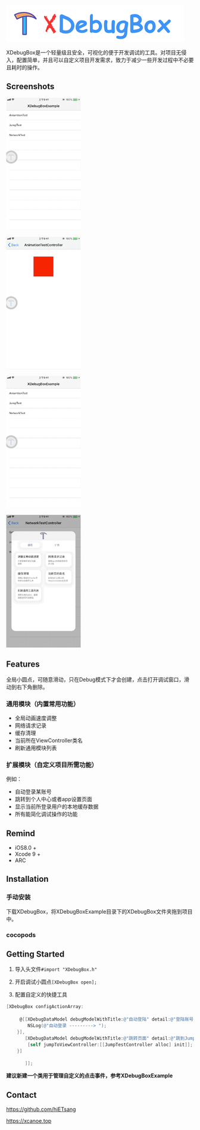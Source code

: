 
![](https://github.com/hiETsang/XDebugBox/blob/master/XDebugBox.png)

XDebugBox是一个轻量级且安全，可视化的便于开发调试的工具。对项目无侵入，配置简单，并且可以自定义项目开发需求，致力于减少一些开发过程中不必要且耗时的操作。

## Screenshots
![](https://github.com/hiETsang/XDebugBox/blob/master/move.gif)

![](https://github.com/hiETsang/XDebugBox/blob/master/animation.gif)

![](https://github.com/hiETsang/XDebugBox/blob/master/cache.gif)

![](https://github.com/hiETsang/XDebugBox/blob/master/network.gif)



## Features
全局小圆点，可随意滑动，只在Debug模式下才会创建，点击打开调试窗口，滑动到右下角删除。


### 通用模块（内置常用功能）
* 全局动画速度调整
* 网络请求记录
* 缓存清理
* 当前所在ViewController类名
* 刷新通用模块列表


### 扩展模块（自定义项目所需功能）
例如：
* 自动登录某账号
* 跳转到个人中心或者app设置页面
* 显示当前所登录用户的本地缓存数据
* 所有能简化调试操作的功能



## Remind
* iOS8.0 +
* Xcode 9 +
* ARC



## Installation
### 手动安装
下载XDebugBox，将XDebugBoxExample目录下的XDebugBox文件夹拖到项目中。

### cocopods



## Getting Started
1. 导入头文件`#import "XDebugBox.h"`

2. 开启调试小圆点`[XDebugBox open];`

3. 配置自定义的快捷工具

```objective-c
[XDebugBox configActionArray:
     
     @[[XDebugDataModel debugModelWithTitle:@"自动登陆" detail:@"登陆账号133********" autoClose:YES action:^(UIViewController *debugController){
        NSLog(@"自动登录 ---------> ");
    }],
       [XDebugDataModel debugModelWithTitle:@"跳转页面" detail:@"跳到JumpTestViewController" autoClose:YES action:^(UIViewController *debugController){
        [self jumpToViewController:[[JumpTestController alloc] init]];
    }]
       
       ]];
```

**建议新建一个类用于管理自定义的点击事件，参考XDebugBoxExample**



## Contact
https://github.com/hiETsang

https://xcanoe.top
